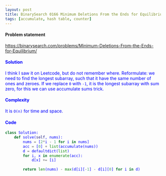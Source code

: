 ```yaml
---
layout: post
title: BinarySearch 0166 Minimum Deletions From the Ends for Equilibrium
tags: [accumulate, hash table, counter]
---
```


#### Problem statement

<a href="https://binarysearch.com/problems/Minimum-Deletions-From-the-Ends-for-Equilibrium/"> <font color = blue>https://binarysearch.com/problems/Minimum-Deletions-From-the-Ends-for-Equilibrium/

#### Solution
I think I saw it on Leetcode, but do not remember where. Reformulate: we need to find the longest subarray, such that it have the same number of ones and zeroes. If we replace `0` with `-1`, it is the longest subarray with sum zero, for this we can use accumulate sums trick.

#### Complexity
It is `O(n)` for time and space.

#### Code
```python
class Solution:
    def solve(self, nums):
        nums = [2*i - 1 for i in nums]
        acc = [0] + list(accumulate(nums))
        d = defaultdict(list)
        for i, x in enumerate(acc):
            d[x] += [i]
        
        return len(nums) - max(d[i][-1] - d[i][0] for i in d)
```
